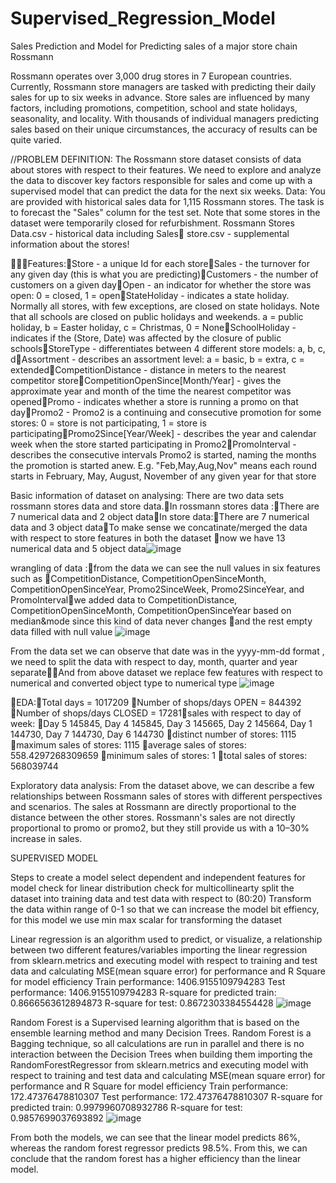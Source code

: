# Supervised_Regression_Model
Sales Prediction and Model for Predicting sales of a major store chain Rossmann

Rossmann operates over 3,000 drug stores in 7 European countries. Currently, Rossmann store managers are tasked with predicting their daily sales for up to six weeks in advance. Store sales are influenced by many factors, including promotions, competition, school and state holidays, seasonality, and locality. With thousands of individual managers predicting sales based on their unique circumstances, the accuracy of results can be quite varied.

//PROBLEM DEFINITION:
The Rossmann store dataset consists of data about stores with respect to their features. We need to explore and analyze the data to discover key factors responsible for sales and come up with a supervised model that can predict the data for the next six weeks.
Data:
You are provided with historical sales data for 1,115 Rossmann stores. The task is to forecast the "Sales" column for the test set. Note that some stores in the dataset were temporarily closed for refurbishment.
Rossmann Stores Data.csv - historical data including Sales
store.csv - supplemental information about the stores!

Features:Store - a unique Id for each storeSales - the turnover for any given day (this is what you are predicting)Customers - the number of customers on a given dayOpen - an indicator for whether the store was open: 0 = closed, 1 = openStateHoliday - indicates a state holiday. Normally all stores, with few exceptions, are closed on state holidays. Note that all schools are closed on public holidays and weekends. a = public holiday, b = Easter holiday, c = Christmas, 0 = NoneSchoolHoliday - indicates if the (Store, Date) was affected by the closure of public schoolsStoreType - differentiates between 4 different store models: a, b, c, dAssortment - describes an assortment level: a = basic, b = extra, c = extendedCompetitionDistance - distance in meters to the nearest competitor storeCompetitionOpenSince[Month/Year] - gives the approximate year and month of the time the nearest competitor was openedPromo - indicates whether a store is running a promo on that dayPromo2 - Promo2 is a continuing and consecutive promotion for some stores: 0 = store is not participating, 1 = store is participatingPromo2Since[Year/Week] - describes the year and calendar week when the store started participating in Promo2PromoInterval - describes the consecutive intervals Promo2 is started, naming the months the promotion is started anew. E.g. "Feb,May,Aug,Nov" means each round starts in February, May, August, November of any given year for that store

Basic information of dataset on analysing:
There are two data sets rossmann stores data and store data.In rossmann stores data :There are 7 numerical data and 2 object dataIn store data:There are 7 numerical data and 3 object dataTo make sense we concatinate/merged the data with respect to store features in both the dataset now we have 13 numerical data and 5 object data![image](https://user-images.githubusercontent.com/104783155/200026332-79a380c8-4c8c-4a7e-ba13-931ceb2f2658.png)

wrangling of data :from the data we can see the null values in six features such as CompetitionDistance, CompetitionOpenSinceMonth, CompetitionOpenSinceYear, Promo2SinceWeek,  Promo2SinceYear, and PromoIntervalwe added data to CompetitionDistance, CompetitionOpenSinceMonth, CompetitionOpenSinceYear based on median&mode since this kind of data never changes and the rest empty data filled with null value ![image](https://user-images.githubusercontent.com/104783155/200026357-33596195-b54d-4f8b-8c8a-b9a16766f1e8.png)

From the data set we can observe that date was in the yyyy-mm-dd format , we need to split the data with respect to day, month, quarter and year separateAnd from above dataset we replace few features with respect to numerical and converted object type to numerical type ![image](https://user-images.githubusercontent.com/104783155/200026389-849d0e39-6b76-443b-8f01-991e339b2a43.png)

EDA:Total days = 1017209 Number of shops/days OPEN = 844392 Number of shops/days CLOSED = 17281sales with respect to day of week: Day 5 145845, Day 4 145845, Day 3 145665, Day 2 145664, Day 1 144730,        Day 7 144730, Day 6 144730 distinct number of stores: 1115 maximum sales of stores: 1115 average sales of stores: 558.4297268309659 minimum sales of stores: 1 total sales of stores: 568039744
 
 Exploratory data analysis:
 From the dataset above, we can describe a few relationships between Rossmann sales of stores with different perspectives and scenarios.
 The sales at Rossmann are directly proportional to the distance between the other stores.
 Rossmann's sales are not directly proportional to promo or promo2, but they still provide us with a 10–30% increase in sales.



SUPERVISED MODEL

Steps to create a model
select dependent and independent features for model
check for linear distribution
check for multicollinearty
split the dataset into training data and test data with respect to (80:20)
Transform the data within range of 0-1 so that we can increase the model bit effiency, for this model we use min max scalar for transforming the dataset


Linear regression is an algorithm used to predict, or visualize, a relationship between two different features/variables
importing the linear regression from sklearn.metrics and 
executing model with respect to training and test data and calculating MSE(mean square error) for performance and R Square for model efficiency
Train performance: 1406.9155109794283 
Test performance: 1406.9155109794283 
R-square for predicted train: 0.8666563612894873 
R-square for test: 0.8672303384554428
![image](https://user-images.githubusercontent.com/104783155/200027709-644967c6-b8b8-4646-8096-8c6c4377f627.png)


Random Forest is a Supervised learning algorithm that is based on the ensemble learning method and many Decision Trees. Random Forest is a Bagging technique, so all calculations are run in parallel and there is no interaction between the Decision Trees when building them
importing the RandomForestRegressor from sklearn.metrics and 
executing model with respect to training and test data and calculating MSE(mean square error) for performance and R Square for model efficiency
Train performance: 172.47376478810307 
Test performance: 172.47376478810307 
R-square for predicted train: 0.9979960708932786 
R-square for test: 0.9857699037693892
![image](https://user-images.githubusercontent.com/104783155/200027747-3c869c39-fcb0-455d-8d8b-2c8b52035110.png)


From both the models, we can see that the linear model predicts 86%, whereas the random forest regressor predicts 98.5%. From this, we can conclude that the random forest has a higher efficiency than the linear model.
